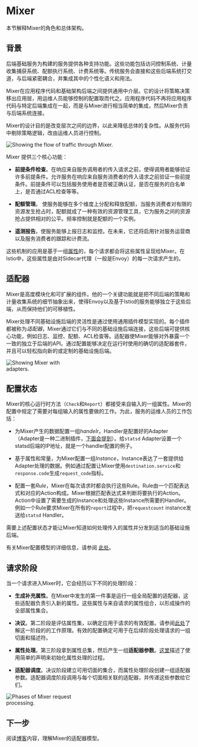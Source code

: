 # Mixer

本节解释Mixer的角色和总体架构。

## 背景

后端基础服务为构建的服务提供各种支持功能。这些功能包括访问控制系统、计量收集捕获系统、配额执行系统、计费系统等。传统服务会直接和这些后端系统打交道，与后端紧密耦合，并集成其中的个性化语义和用法。

Mixer在应用程序代码和基础架构后端之间提供通用中介层。它的设计将策略决策移出应用层，用运维人员能够控制的配置取而代之。应用程序代码不再将应用程序代码与特定后端集成在一起，而是与Mixer进行相当简单的集成，然后Mixer负责与后端系统连接。

Mixer的设计目的是改变层次之间的边界，以此来降低总体的复杂性。从服务代码中剔除策略逻辑，改由运维人员进行控制。

<img style="max-width:60%;" src="./img/mixer/traffic.svg" alt="Showing the flow of traffic through Mixer." title="Mixer Traffic Flow">

Mixer 提供三个核心功能：

- **前提条件检查**。在响应来自服务调用者的传入请求之前，使得调用者能够验证许多前提条件。允许服务在响应来自服务消费者的传入请求之前验证一些前提条件。前提条件可以包括服务使用者是否被正确认证，是否在服务的白名单上，是否通过ACL检查等等。

- **配额管理**。 使服务能够在多个维度上分配和释放配额，当服务消费者对有限的资源发生抢占时，配额就成了一种有效的资源管理工具，它为服务之间的资源抢占提供相对的公平。频率控制就是配额的一个实例。

- **遥测报告**。使服务能够上报日志和监控。在未来，它还将启用针对服务运营商以及服务消费者的跟踪和计费流。

这些机制的应用是基于一组[属性](attributes.md)的，每个请求都会将这些属性呈现给Mixer。在Istio中，这些属性是由对Sidecar代理（一般是Envoy）的每一次请求产生的。

## 适配器

Mixer是高度模块化和可扩展的组件。他的一个关键功能就是把不同后端的策略和计量收集系统的细节抽象出来，使得Envoy以及基于Istio的服务能够独立于这些后端，从而保持他们的可移植性。

Mixer处理不同基础设施后端的灵活性是通过使用通用插件模型实现的。每个插件都被称为*适配器*，Mixer通过它们与不同的基础设施后端连接，这些后端可提供核心功能，例如日志、监控、配额、ACL检查等。适配器使Mixer能够对外暴露一个一致的独立于后端的API。通过配置能够决定在运行时使用的确切的适配器套件，并且可以轻松指向新的或定制的基础设施后端。

<img style="max-width:35%;" src="./img/mixer/adapters.svg" alt="Showing Mixer with adapters." title="Mixer and its Adapters">

## 配置状态

Mixer的核心运行时方法（`Check`和`Report`）都接受来自输入的一组属性。Mixer的配置中规定了需要对每组输入的属性要做的工作。为此，服务的运维人员的工作包括：

- 为Mixer产生的数据配置一组*handelr*。Handler是配置好的Adapter（Adapter是一种二进制插件，[下面会提到](mixer.md#adapters)）。给`statsd` Adapter设置一个statsd后端的IP地址，就是一个handler配置的例子。

- 基于属性和常量，为Mixer配置一组*Instance*，Instance表达了一套提供给Adapter处理的数据。例如通过配置让Mixer使用`destination.service`和`response.code`生成`request_code`指标。

- 配置一套*Rule*，Mixer在每次请求时都会执行这些Rule。Rule由一个匹配表达式和对应的Action构成。Mixer根据匹配表达式来判断将要执行的Action。Action中设置了需要生成的Instance和处理这些Instance所需要的Handler。例如一个Rule要求Mixer在所有的`report`过程中，把`requestcount` instance发送给`statsd` Handler。

需要上述配置状态才能让Mixer知道如何处理传入的属性并分发到适当的基础设施后端。

有关Mixer配置模型的详细信息，请参阅 [此处](./mixer-config.md)。

## 请求阶段

当一个请求进入Mixer时，它会经历以下不同的处理阶段：

- **生成补充属性**。在Mixer中发生的第一件事是运行一组全局配置的适配器，这些适配器负责引入新的属性。这些属性与来自请求的属性组合，以形成操作的全部属性集合。

- **决议**。第二阶段是评估属性集，以确定应用于请求的有效配置。请参阅[此处](./mixer-config.md#决议)了解这一阶段的的工作原理。有效的配置确定可用于在后续阶段处理请求的一组切面和描述符。

- **属性处理**。第三阶段拿到属性总集，然后产生一组**适配器参数**。[这里](./mixer-config.md)描述了使用简单的声明来初始化属性处理的过程。

- **适配器调度**。决议阶段建立可用切面的集合，而属性处理阶段创建一组适配器参数。适配器调度阶段调用与每个切面相关联的适配器，并传递这些参数给它们。

<img style="max-width:50%;" src="./img/mixer/phases.svg" alt="Phases of Mixer request processing." title="Request Phases" />

## 下一步

阅读[博客](https://istio.io/blog/mixer-adapter-model.html)内容，理解Mixer的适配器模型。
